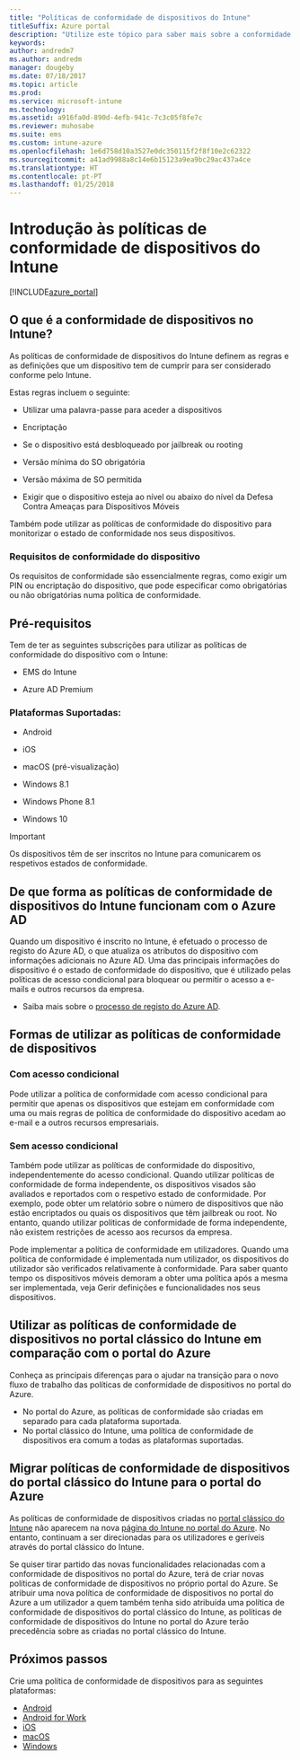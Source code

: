 ```yaml
---
title: "Políticas de conformidade de dispositivos do Intune"
titleSuffix: Azure portal
description: "Utilize este tópico para saber mais sobre a conformidade de dispositivos no Microsoft Intune\""
keywords: 
author: andredm7
ms.author: andredm
manager: dougeby
ms.date: 07/18/2017
ms.topic: article
ms.prod: 
ms.service: microsoft-intune
ms.technology: 
ms.assetid: a916fa0d-890d-4efb-941c-7c3c05f8fe7c
ms.reviewer: muhosabe
ms.suite: ems
ms.custom: intune-azure
ms.openlocfilehash: 1e6d758d10a3527e0dc350115f2f8f10e2c62322
ms.sourcegitcommit: a41ad9988a8c14e6b15123a9ea9bc29ac437a4ce
ms.translationtype: HT
ms.contentlocale: pt-PT
ms.lasthandoff: 01/25/2018
---
```

# <a name="get-started-with-intune-device-compliance-policies"></a>Introdução às políticas de conformidade de dispositivos do Intune

[!INCLUDE[azure_portal](./includes/azure_portal.md)]

## <a name="what-is-device-compliance-in-intune"></a>O que é a conformidade de dispositivos no Intune?

As políticas de conformidade de dispositivos do Intune definem as regras e as definições que um dispositivo tem de cumprir para ser considerado conforme pelo Intune.

Estas regras incluem o seguinte:

- Utilizar uma palavra-passe para aceder a dispositivos

- Encriptação

- Se o dispositivo está desbloqueado por jailbreak ou rooting

- Versão mínima do SO obrigatória

- Versão máxima de SO permitida

- Exigir que o dispositivo esteja ao nível ou abaixo do nível da Defesa Contra Ameaças para Dispositivos Móveis

Também pode utilizar as políticas de conformidade do dispositivo para monitorizar o estado de conformidade nos seus dispositivos.

### <a name="device-compliance-requirements"></a>Requisitos de conformidade do dispositivo

Os requisitos de conformidade são essencialmente regras, como exigir um PIN ou encriptação do dispositivo, que pode especificar como obrigatórias ou não obrigatórias numa política de conformidade.

<!---### Actions for noncompliance

You can specify what needs to happen when a device is determined as noncompliant. This can be a sequence of actions during a specific time.
When you specify these actions, Intune will automatically initiate them in the sequence you specify. See the following example of a sequence of
actions for a device that continues to be in the noncompliant status for
a week:

-   When the device is first determined to be non-compliant, an email with noncompliant notification is sent to the user.

-   3 days after initial noncompliance state, a follow up reminder is sent to the user.

-   5 days after initial noncompliance state, a final reminder with a notification that access to company resources will be blocked on the device in 2 days if the compliance issues are not remediated is sent to the user.

-   7 days after initial noncompliance state, access to company resources is blocked. This requires that you have conditional access policy that specifies that access from noncompliant devices should    be blocked for services such as Exchange and SharePoint.

### Grace Period

This is the time between when a device is first determined as
noncompliant to when access to company resources on that device is blocked. This time allows for time that the user has to resolve
compliance issues on the device. You can also use this time to create your action sequences to send notifications to the user before their access is blocked.

Remember that you need to implement conditional access policies in addition to compliance policies in order for access to company resources to be blocked.--->

##  <a name="pre-requisites"></a>Pré-requisitos

Tem de ter as seguintes subscrições para utilizar as políticas de conformidade do dispositivo com o Intune:

- EMS do Intune

- Azure AD Premium

###  <a name="supported-platforms"></a>Plataformas Suportadas:

-   Android

-   iOS

-   macOS (pré-visualização)

-   Windows 8.1

-   Windows Phone 8.1

-   Windows 10

> [!IMPORTANT]
> Os dispositivos têm de ser inscritos no Intune para comunicarem os respetivos estados de conformidade.

## <a name="how-intune-device-compliance-policies-work-with-azure-ad"></a>De que forma as políticas de conformidade de dispositivos do Intune funcionam com o Azure AD

Quando um dispositivo é inscrito no Intune, é efetuado o processo de registo do Azure AD, o que atualiza os atributos do dispositivo com informações adicionais no Azure AD. Uma das principais informações do dispositivo é o estado de conformidade do dispositivo, que é utilizado pelas políticas de acesso condicional para bloquear ou permitir o acesso a e-mails e outros recursos da empresa.

- Saiba mais sobre o [processo de registo do Azure AD](https://docs.microsoft.com/azure/active-directory/active-directory-device-registration-overview).

##  <a name="ways-to-use-device-compliance-policies"></a>Formas de utilizar as políticas de conformidade de dispositivos

### <a name="with-conditional-access"></a>Com acesso condicional
Pode utilizar a política de conformidade com acesso condicional para permitir que apenas os dispositivos que estejam em conformidade com uma ou mais regras de política de conformidade do dispositivo acedam ao e-mail e a outros recursos empresariais.

### <a name="without-conditional-access"></a>Sem acesso condicional
Também pode utilizar as políticas de conformidade do dispositivo, independentemente do acesso condicional. Quando utilizar políticas de conformidade de forma independente, os dispositivos visados são avaliados e reportados com o respetivo estado de conformidade. Por exemplo, pode obter um relatório sobre o número de dispositivos que não estão encriptados ou quais os dispositivos que têm jailbreak ou root. No entanto, quando utilizar políticas de conformidade de forma independente, não existem restrições de acesso aos recursos da empresa.

Pode implementar a política de conformidade em utilizadores. Quando uma política de conformidade é implementada num utilizador, os dispositivos do utilizador são verificados relativamente à conformidade. Para saber quanto tempo os dispositivos móveis demoram a obter uma política após a mesma ser implementada, veja Gerir definições e funcionalidades nos seus dispositivos.

##  <a name="using-device-compliance-policies-in-the-intune-classic-portal-vs-azure-portal"></a>Utilizar as políticas de conformidade de dispositivos no portal clássico do Intune em comparação com o portal do Azure

Conheça as principais diferenças para o ajudar na transição para o novo fluxo de trabalho das políticas de conformidade de dispositivos no portal do Azure.

- No portal do Azure, as políticas de conformidade são criadas em separado para cada plataforma suportada.
- No portal clássico do Intune, uma política de conformidade de dispositivos era comum a todas as plataformas suportadas.

<!--- -   In the Azure portal, you have the ability to specify actions and notifications that are intiated when a device is determined to be noncompliant. This ability does not exist in the Intune admin console.

-   In the Azure portal, you can set a grace period to allow time for the end-user to get their device back to compliance status before they completely lose the ability to get company data on their device. This is not available in the Intune admin console.--->

##  <a name="migrate-device-compliance-policies-from-the-intune-classic-portal-to-the-azure-portal"></a>Migrar políticas de conformidade de dispositivos do portal clássico do Intune para o portal do Azure

As políticas de conformidade de dispositivos criadas no [portal clássico do Intune](https://manage.microsoft.com) não aparecem na nova [página do Intune no portal do Azure](https://portal.azure.com). No entanto, continuam a ser direcionadas para os utilizadores e geríveis através do portal clássico do Intune.

Se quiser tirar partido das novas funcionalidades relacionadas com a conformidade de dispositivos no portal do Azure, terá de criar novas políticas de conformidade de dispositivos no próprio portal do Azure. Se atribuir uma nova política de conformidade de dispositivos no portal do Azure a um utilizador a quem também tenha sido atribuída uma política de conformidade de dispositivos do portal clássico do Intune, as políticas de conformidade de dispositivos do Intune no portal do Azure terão precedência sobre as criadas no portal clássico do Intune.

##  <a name="next-steps"></a>Próximos passos

Crie uma política de conformidade de dispositivos para as seguintes plataformas:

- [Android](compliance-policy-create-android.md)
- [Android for Work](compliance-policy-create-android-for-work.md)
- [iOS](compliance-policy-create-ios.md)
- [macOS](compliance-policy-create-mac-os.md)
- [Windows](compliance-policy-create-windows.md)
